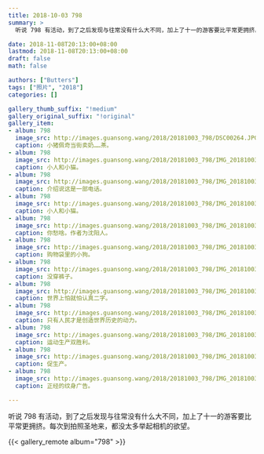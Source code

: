 ```yaml
---
title: 2018-10-03 798
summary: >
  听说 798 有活动，到了之后发现与往常没有什么大不同，加上了十一的游客要比平常更拥挤。每次到拍照圣地来，都没太多举起相机的欲望。

date: 2018-11-08T20:13:00+08:00
lastmod: 2018-11-08T20:13:00+08:00
draft: false
math: false

authors: ["Butters"]
tags: ["照片", "2018"]
categories: []

gallery_thumb_suffix: "!medium"
gallery_original_suffix: "!original"
gallery_item:
- album: 798
  image_src: http://images.guansong.wang/2018/20181003_798/DSC00264.JPG
  caption: 小猪佩奇当街卖奶……茶。
- album: 798
  image_src: http://images.guansong.wang/2018/20181003_798/IMG_20181003_150135.jpg
  caption: 小人和小猫。
- album: 798
  image_src: http://images.guansong.wang/2018/20181003_798/IMG_20181003_150025.jpg
  caption: 介绍说这是一部电话。
- album: 798
  image_src: http://images.guansong.wang/2018/20181003_798/IMG_20181003_150234.jpg
  caption: 小人和小猫。
- album: 798
  image_src: http://images.guansong.wang/2018/20181003_798/IMG_20181003_151607.jpg
  caption: 你愁啥。作者为沈阳人。
- album: 798
  image_src: http://images.guansong.wang/2018/20181003_798/IMG_20181003_155917.jpg
  caption: 购物袋里的小狗。
- album: 798
  image_src: http://images.guansong.wang/2018/20181003_798/IMG_20181003_151123.jpg
  caption: 没穿裤子。
- album: 798
  image_src: http://images.guansong.wang/2018/20181003_798/IMG_20181003_155812.jpg
  caption: 世界上怕就怕认真二字。
- album: 798
  image_src: http://images.guansong.wang/2018/20181003_798/IMG_20181003_155818.jpg
  caption: 只有人民才是创造世界历史的动力。
- album: 798
  image_src: http://images.guansong.wang/2018/20181003_798/IMG_20181003_155901.jpg
  caption: 运动生产双胜利。
- album: 798
  image_src: http://images.guansong.wang/2018/20181003_798/IMG_20181003_160002.jpg
  caption: 促生产。
- album: 798
  image_src: http://images.guansong.wang/2018/20181003_798/IMG_20181003_160714.jpg
  caption: 正经的纹身广告。

---
```


听说 798 有活动，到了之后发现与往常没有什么大不同，加上了十一的游客要比平常更拥挤。每次到拍照圣地来，都没太多举起相机的欲望。

{{< gallery_remote album="798" >}}